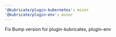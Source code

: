 ```yaml
---
'@kubricate/plugin-kubernetes': minor
'@kubricate/plugin-env': minor
---
```


Fix Bump version for plugin-kubricates, plugin-env

